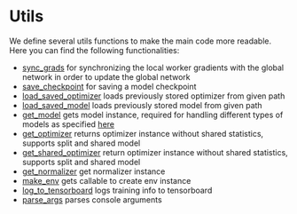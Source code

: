 # Utils
We define several utils functions to make the main code more readable.
Here you can find the following functionalities: 
- [sync_grads](./util.py#sync_grads) for synchronizing the local worker gradients with the global network in order to update the global network   
- [save_checkpoint](./util.py#save_checkpoint) for saving a model checkpoint
- [load_saved_optimizer](./util.py#load_saved_optimizer) loads previously stored optimizer from given path
- [load_saved_model](./util.py#load_saved_model) loads previously stored model from given path
- [get_model](./util.py#get_model) gets model instance, required for handling different types of models as specified [here](../models/README.md)
- [get_optimizer](./util.py#get_optimizer) returns optimizer instance without shared statistics, supports split and shared model
- [get_shared_optimizer](./util.py#get_shared_optimizer) return optimizer instance without shared statistics, supports split and shared model
- [get_normalizer](./util.py#L212) get normalizer instance
- [make_env](./util.py#make_env) gets callable to create env instance
- [log_to_tensorboard](./util.py#log_to_tensorboard) logs training info to tensorboard 
- [parse_args](./util.py#parse_args) parses console arguments 
